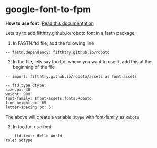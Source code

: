 # google-font-to-fpm

**How to use font**: [Read this documentation](https://fpm.dev/how-to/create-font-package/)

Lets try to add fifthtry.github.io/roboto font in a fastn package

1. In FASTN.ftd file, add the following line

```ftd
-- fastn.dependency: fifthtry.github.io/roboto
```

2. In the file, lets say foo.ftd, where you want to use it, add this at the 
   beginning of the file
   
```ftd
-- import: fifthtry.github.io/roboto/assets as font-assets

-- ftd.type dtype:
size.px: 40
weight: 900
font-family: $font-assets.fonts.Roboto
line-height.px: 65
letter-spacing.px: 5
```

The above will create a variable `dtype` with font-family as `Roboto`

3. In foo.ftd, use font:

```ftd
--- ftd.text: Hello World
role: $dtype
```
